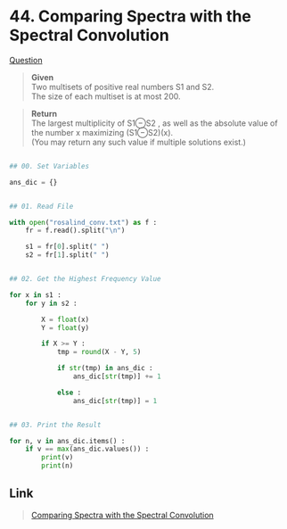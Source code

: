 # 44. Comparing Spectra with the Spectral Convolution

[Question](http://rosalind.info/problems/conv/)


> **Given**    
> Two multisets of positive real numbers S1 and S2.   
The size of each multiset is at most 200.

> **Return**    
> The largest multiplicity of S1⊖S2 , as well as the absolute value of the number x maximizing (S1⊖S2)(x).  
(You may return any such value if multiple solutions exist.)
 
```python

## 00. Set Variables

ans_dic = {}


## 01. Read File

with open("rosalind_conv.txt") as f :
	fr = f.read().split("\n")

	s1 = fr[0].split(" ")
	s2 = fr[1].split(" ")


## 02. Get the Highest Frequency Value

for x in s1 :
	for y in s2 :

		X = float(x)
		Y = float(y)

		if X >= Y :
			tmp = round(X - Y, 5)

			if str(tmp) in ans_dic :
				ans_dic[str(tmp)] += 1

			else :
				ans_dic[str(tmp)] = 1


## 03. Print the Result

for n, v in ans_dic.items() :
	if v == max(ans_dic.values()) :
		print(v)
		print(n)
```


## Link

> [Comparing Spectra with the Spectral Convolution](http://rosalind.info/problems/conv/)
